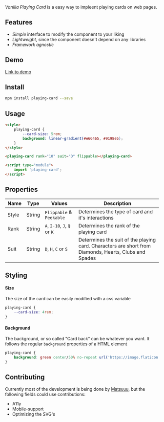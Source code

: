 _Vanilla Playing Card_ is a easy way to impleent playing cards on web pages.

## Features

-   _Simple_ interface to modify the component to your liking
-   _Lightweight_, since the component doesn't depend on any libraries
-   _Framework agnostic_

## Demo

[Link to demo]()

## Install

```bash
npm install playing-card --save
```

## Usage

```html
<style>
    playing-card {
        --card-size: 5rem;
        background: linear-gradient(#e66465, #9198e5);
    }
</style>

<playing-card rank="10" suit="D" flippable></playing-card>

<script type="module">
    import 'playing-card';
</script>
```

## Properties

| Name  | Type   | Values                       | Description                                                                                           |
| ----- | ------ | ---------------------------- | ----------------------------------------------------------------------------------------------------- |
| Style | String | `Flippable` & `Peekable`     | Determines the type of card and it's interactions                                                     |
| Rank  | String | `A`, `2-10`, `J`, `Q` or `K` | Determines the rank of the playing card                                                               |
| Suit  | String | `D`, `H`, `C` or `S`         | Determines the suit of the playing card. Characters are short from Diamonds, Hearts, Clubs and Spades |

## Styling

#### Size

The size of the card can be easily modified with a css variable

```css
playing-card {
    --card-size: 4rem;
}
```

#### Background

The background, or so called "Card back" can be whatever you want. It follows the regular `background` properties of a HTML element

```css
playing-card {
    background: green center/50% no-repeat url('https://image.flaticon.com/icons/png/512/8/8817.png');
}
```

## Contributing

Currently most of the development is being done by [Matsuuu](https://github.com/Matsuuu), but the following fields could use contributions:

-   A11y
-   Mobile-support
-   Optimizing the SVG's
